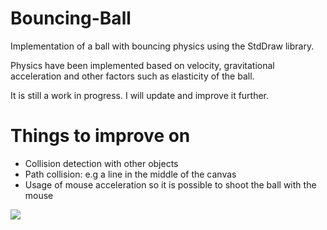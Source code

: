 # Bouncing-Ball
Implementation of a ball with bouncing physics using the StdDraw library.

Physics have been implemented based on velocity, gravitational acceleration and other factors such as elasticity of the ball.

It is still a work in progress. I will update and improve it further.

# Things to improve on
- Collision detection with other objects
- Path collision: e.g a line in the middle of the canvas
- Usage of mouse acceleration so it is possible to shoot the ball with the mouse

![](https://i.imgur.com/5owrXlG.gif)
